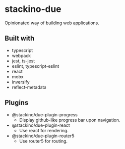 # stackino-due

Opinionated way of building web applications.

## Built with

* typescript
* webpack
* jest, ts-jest
* eslint, typescript-eslint
* react
* mobx
* inversify
* reflect-metadata

## Plugins

* @stackino/due-plugin-progress
  * Display github-like progress bar upon navigation.
* @stackino/due-plugin-react
  * Use react for rendering.
* @stackino/due-plugin-router5
  * Use router5 for routing.
